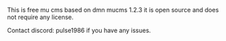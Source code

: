 This is free mu cms based on dmn mucms 1.2.3 it is open source and does not require any license.

Contact discord: pulse1986 if you have any issues.
